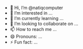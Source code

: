 - 👋 Hi, I’m @natiqcomputer
- 👀 I’m interested in ...
- 🌱 I’m currently learning ...
- 💞️ I’m looking to collaborate on ...
- 📫 How to reach me ...
- 😄 Pronouns: ...
- ⚡ Fun fact: ...

<!---
natiqcomputer/natiqcomputer is a ✨ special ✨ repository because its `README.md` (this file) appears on your GitHub profile.
You can click the Preview link to take a look at your changes.
--->
